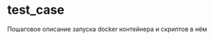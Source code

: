# test_case

Пошаговое описание запуска docker контейнера и скриптов в нём


[comment]: <> (<tr>)

[comment]: <> (<p align="center"> <img height="360" src="./docker_project/1.jpg"></p>)

[comment]: <> (</tr>)
